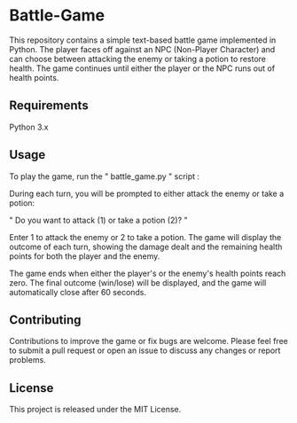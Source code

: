 # Battle-Game

This repository contains a simple text-based battle game implemented in Python. The player faces off against an NPC (Non-Player Character) and can choose between attacking the enemy or taking a potion to restore health. The game continues until either the player or the NPC runs out of health points.

## Requirements
Python 3.x

## Usage
To play the game, run the " battle_game.py " script :

During each turn, you will be prompted to either attack the enemy or take a potion:


" Do you want to attack (1) or take a potion (2)? "


Enter 1 to attack the enemy or 2 to take a potion. The game will display the outcome of each turn, showing the damage dealt and the remaining health points for both the player and the enemy.

The game ends when either the player's or the enemy's health points reach zero. The final outcome (win/lose) will be displayed, and the game will automatically close after 60 seconds.

## Contributing
Contributions to improve the game or fix bugs are welcome. Please feel free to submit a pull request or open an issue to discuss any changes or report problems.

## License
This project is released under the MIT License.
